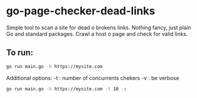 # go-page-checker-dead-links
Simple tool to scan a site for dead o brokens links. 
Nothing fancy, just plain Go and standard packages.
Crawl a host o page and check for valid links. 

## To run:
```bash
go run main.go -h https://mysite.com 
```

Additional options:
-t : number of concurrents chekers
-v : be verbose

```bash
go run main.go -h https://mysite.com -t 10 -v
```

